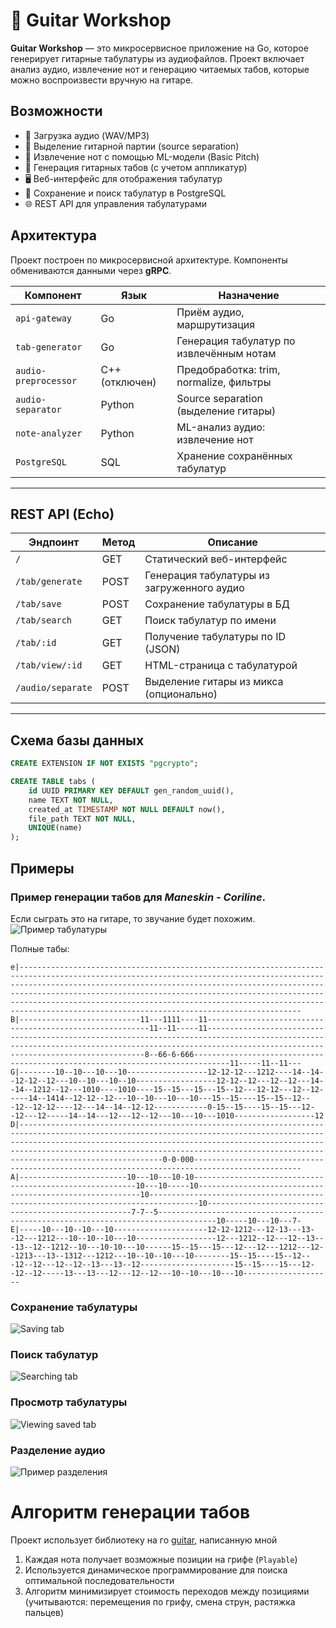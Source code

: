 # 🎸 Guitar Workshop

**Guitar Workshop** — это микросервисное приложение на Go, которое генерирует гитарные табулатуры из аудиофайлов. Проект включает анализ аудио, извлечение нот и генерацию читаемых табов, которые можно воспроизвести вручную на гитаре.

## Возможности

- 🎵 Загрузка аудио (WAV/MP3)
- 🎼 Выделение гитарной партии (source separation)
- 🧠 Извлечение нот с помощью ML-модели (Basic Pitch)
- 🎸 Генерация гитарных табов (с учетом аппликатур)
- 🖥️ Веб-интерфейс для отображения табулатур
- 💾 Сохранение и поиск табулатур в PostgreSQL
- 🌐 REST API для управления табулатурами


## Архитектура

Проект построен по микросервисной архитектуре. Компоненты обмениваются данными через **gRPC**.

| Компонент          | Язык     | Назначение |
|--------------------|----------|------------|
| `api-gateway`      | Go       | Приём аудио, маршрутизация |
| `tab-generator`    | Go       | Генерация табулатур по извлечённым нотам |
| `audio-preprocessor` | C++ (отключен) | Предобработка: trim, normalize, фильтры |
| `audio-separator`  | Python   | Source separation (выделение гитары) |
| `note-analyzer`    | Python   | ML-анализ аудио: извлечение нот |
| `PostgreSQL`       | SQL      | Хранение сохранённых табулатур                  |

---


## REST API (Echo)

| Эндпоинт               | Метод  | Описание                                     |
|------------------------|--------|----------------------------------------------|
| `/`                    | GET    | Статический веб-интерфейс                    |
| `/tab/generate`        | POST   | Генерация табулатуры из загруженного аудио   |
| `/tab/save`            | POST   | Сохранение табулатуры в БД                   |
| `/tab/search`          | GET    | Поиск табулатур по имени                     |
| `/tab/:id`             | GET    | Получение табулатуры по ID (JSON)            |
| `/tab/view/:id`        | GET    | HTML-страница с табулатурой                  |
| `/audio/separate`      | POST   | Выделение гитары из микса (опционально)      |

---

## Схема базы данных

```sql
CREATE EXTENSION IF NOT EXISTS "pgcrypto";

CREATE TABLE tabs (
    id UUID PRIMARY KEY DEFAULT gen_random_uuid(),
    name TEXT NOT NULL,
    created_at TIMESTAMP NOT NULL DEFAULT now(),
    file_path TEXT NOT NULL,
    UNIQUE(name)
);
```

## Примеры

### Пример генерации табов для *Maneskin - Coriline*.
Если сыграть это на гитаре, то звучание будет похожим.
![Пример табулатуры](./docs/example-tab.png)

Полные табы:
```text
e|-----------------------------------------------------------------------------------------------------------------------------------------------------------------------------------------------------------------------------------------------------------------------------------------------------------------------------------------------------------------------------------------------------------------------------
B|---------------------------11---1111----11---------------------------------------------------------11--11-----11----------------------------------------------------------------------------------------------------------------------------------------------------------------------------------------------------8--66-6-666------------------------------------------------------------------------------11-----11--11---
G|--------10--10---10---10------------------12-12-12---1212----14--14--12-12--12---10--10---10--10------------------12-12--12---12--12---14--14--1212--12---1010----1010----15--15---15---15--12---12-12---12--12-----14--1414--12-12--12---10--10---10---10---15--15----15--15--12---12--12-12----12---14--14--12-12------------0-15--15----15--15---12--12---12-----14--14---12---12--12---10---10---1010------------------12
D|------------------------------------------------------------------------------------------------------------------------------------------------------------------------------------------------------------------------------------------------------------------------------------------------------------------------0-0-000----------------------------------------------------------------------------------------------
A|------------------------10---10---10-10---------------------------------------------------------10---10-----10---------------------------------------------------------10---------------------------------------------------------------------------------10-----------------------------------------------------7-7--5-----------------------------------------------------------------------------------10-----10---10---7-
E|-----10---10--10---10---------------------12-12-1212---12-13---13--12---1212---10--10--10---10------------------12---1212--12---12--13---13--12--1212--10---10-10---10------15--15---15---12---12---1212---12--1213---13--1312---1212---10--10--10---10--------15--15----15--12---12--12---12--12--13---13--12---------------------15--15----15---12--12--12-----13---13---12---12--12---10--10---10---10--------------------
```

### Сохранение табулатуры
![Saving tab](./docs/example-saving-tab.png)


### Поиск табулатур
![Searching tab](./docs/example-searching-tab.png)


### Просмотр табулатуры
![Viewing saved tab](./docs/example-saved-tab.png)



### Разделение аудио
![Пример разделения](./docs/example-separation.png)

# Алгоритм генерации табов
Проект использует библиотеку на го [guitar](https://github.com/er-davo/guitar), написанную мной
1. Каждая нота получает возможные позиции на грифе (`Playable`)
2. Используется динамическое программирование для поиска оптимальной последовательности
3. Алгоритм минимизирует стоимость переходов между позициями (учитываются: перемещения по грифу, смена струн, растяжка пальцев)